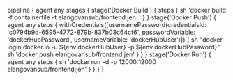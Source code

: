 pipeline {
    agent any
    stages {
        stage('Docker Build') {
            steps {
                sh 'docker build -f containerfile -t elangovansub/frontend:jen .'
            }
        }
        stage('Docker Push') {
            agent any
            steps {
                withCredentials([usernamePassword(credentialsId: 'c0794b9d-6595-4772-879b-837b03c64cf6', passwordVariable: 'dockerHubPassword', usernameVariable: 'dockerHubUser')]) {
                    sh "docker login docker.io -u ${env.dockerHubUser} -p ${env.dockerHubPassword}"
                    sh 'docker push elangovansub/frontend:jen'
                }
            }
        }
        stage('Docker Run') {
            agent any
            steps {
                sh 'docker run -d -p 12000:12000 elangovansub/frontend:jen'
                }
            }
        }
    }

